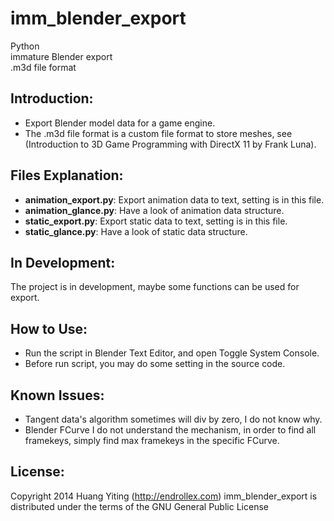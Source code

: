 imm_blender_export
==================
Python  
immature Blender export  
.m3d file format

Introduction:
-------------
* Export Blender model data for a game engine.
* The .m3d file format is a custom file format to store meshes,
  see (Introduction to 3D Game Programming with DirectX 11 by Frank Luna).

Files Explanation:
------------------
* **animation_export.py**: Export animation data to text, setting is in this file.
* **animation_glance.py**: Have a look of animation data structure.
* **static_export.py**: Export static data to text, setting is in this file.
* **static_glance.py**: Have a look of static data structure.

In Development:
---------------
The project is in development, maybe some functions can be used for export.

How to Use:
-----------
* Run the script in Blender Text Editor, and open Toggle System Console.
* Before run script, you may do some setting in the source code.

Known Issues:
-------------
* Tangent data's algorithm sometimes will div by zero, I do not know why.
* Blender FCurve I do not understand the mechanism, in order to find all framekeys,
  simply find max framekeys in the specific FCurve.

License:
--------
Copyright 2014 Huang Yiting (http://endrollex.com)
imm_blender_export is distributed under the terms of the GNU General Public License